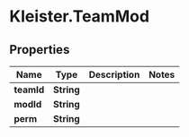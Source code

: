 # Kleister.TeamMod

## Properties

Name | Type | Description | Notes
------------ | ------------- | ------------- | -------------
**teamId** | **String** |  | 
**modId** | **String** |  | 
**perm** | **String** |  | 


